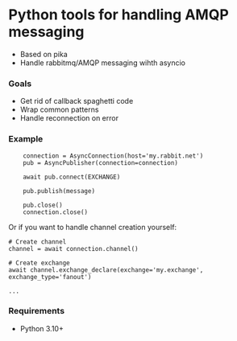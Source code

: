 Python tools for handling AMQP messaging
=========================================

* Based on pika
* Handle rabbitmq/AMQP messaging wihth asyncio

### Goals

* Get rid of  callback spaghetti code
* Wrap common patterns
* Handle reconnection on error  

### Example

```
    connection = AsyncConnection(host='my.rabbit.net') 
    pub = AsyncPublisher(connection=connection)
 
    await pub.connect(EXCHANGE)

    pub.publish(message) 
    
    pub.close()
    connection.close()
```

Or if you want to handle channel creation yourself:

```
# Create channel
channel = await connection.channel()

# Create exchange
await channel.exchange_declare(exchange='my.exchange', exchange_type='fanout')

...

```

### Requirements

- Python 3.10+


